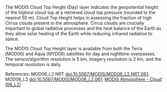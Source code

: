 The MODIS Cloud Top Height (Day) layer indicates the geopotential height of the highest cloud top at a retrieved cloud top pressure (rounded to the nearest 50 m). Cloud Top Height helps in assessing the fraction of high Cirrus clouds present in the atmosphere. Cirrus clouds are crucially important to global radiative processes and the heat balance of the Earth as they allow solar heating of the Earth while reducing infrared radiation to space.

The MODIS Cloud Top Height layer is available from both the Terra (MOD06) and Aqua (MYD06) satellites for day and nighttime overpasses. The sensor/algorithm resolution is 5 km, imagery resolution is 2 km, and the temporal resolution is daily.

References: MOD06_L2 NRT [doi:10.5067/MODIS/MOD06_L2.NRT.061](https://doi.org/10.5067/MODIS/MOD06_L2.NRT.061); MOD06_L2 [doi:10.5067/MODIS/MOD06_L2.061](https://doi.org/10.5067/MODIS/MOD06_L2.061); [MODIS Atmosphere - Cloud (06_L2)](https://modis-atmos.gsfc.nasa.gov/products/cloud)
